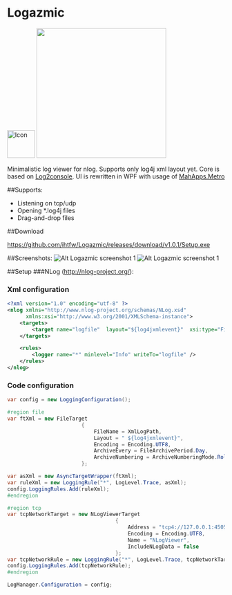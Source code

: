 Logazmic
========
<img src="https://raw.githubusercontent.com/ihtfw/Logazmic/master/docs/appbar.flag.bear.png" alt="Icon" width="64px" height="64px" />
<img src="https://ci.appveyor.com/api/projects/status/32r7s2skrgm9ubva?svg=true" width="300">


Minimalistic log viewer for nlog. Supports only log4j xml layout yet. Core is based on [Log2console](https://log2console.codeplex.com/). UI is rewritten in WPF with usage of [MahApps.Metro](https://github.com/MahApps/MahApps.Metro)

##Supports:
* Listening on tcp/udp
* Opening *.log4j files 
* Drag-and-drop files

##Download 

https://github.com/ihtfw/Logazmic/releases/download/v1.0.1/Setup.exe

##Screenshots:
![Alt Logazmic screenshot 1](https://raw.githubusercontent.com/ihtfw/Logazmic/master/docs/screenshot1.png) ![Alt Logazmic screenshot 1](https://raw.githubusercontent.com/ihtfw/Logazmic/master/docs/screenshot2.png)



##Setup 
###NLog (http://nlog-project.org/):
### Xml configuration
```xml
<?xml version="1.0" encoding="utf-8" ?>
<nlog xmlns="http://www.nlog-project.org/schemas/NLog.xsd"
      xmlns:xsi="http://www.w3.org/2001/XMLSchema-instance">
    <targets>
        <target name="logfile"  layout="${log4jxmlevent}"  xsi:type="File" fileName="file.txt" />
    </targets>

    <rules>
        <logger name="*" minlevel="Info" writeTo="logfile" />
    </rules>
</nlog>
```
### Code configuration
```csharp
var config = new LoggingConfiguration(); 

#region file
var ftXml = new FileTarget
                        {
                            FileName = XmlLogPath,
                            Layout = " ${log4jxmlevent}",
                            Encoding = Encoding.UTF8,
                            ArchiveEvery = FileArchivePeriod.Day,
                            ArchiveNumbering = ArchiveNumberingMode.Rolling
                        };

var asXml = new AsyncTargetWrapper(ftXml);
var ruleXml = new LoggingRule("*", LogLevel.Trace, asXml);
config.LoggingRules.Add(ruleXml);
#endregion

#region tcp
var tcpNetworkTarget = new NLogViewerTarget
                                   {
                                       Address = "tcp4://127.0.0.1:4505",
                                       Encoding = Encoding.UTF8,
                                       Name = "NLogViewer",
                                       IncludeNLogData = false
                                   };
var tcpNetworkRule = new LoggingRule("*", LogLevel.Trace, tcpNetworkTarget);
config.LoggingRules.Add(tcpNetworkRule);
#endregion

LogManager.Configuration = config;
```
<!---
###Log4net
```xml
<appender name=\"FileAppender\" type=\"log4net.Appender.FileAppender\">
    <file value=\"log-file.txt\" />
    <appendToFile value=\"true\" />
    <lockingModel type=\"log4net.Appender.FileAppender+MinimalLock\" />
    <layout type=\"log4net.Layout.XmlLayoutSchemaLog4j\" />
</appender>
```
-->

